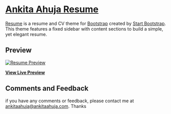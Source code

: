 # [Ankita Ahuja Resume](https://www.ankitaahuja.com)

[Resume](https://www.ankitaahuja.com) is a resume and CV theme for [Bootstrap](http://getbootstrap.com/) created by [Start Bootstrap](http://startbootstrap.com/). This theme features a fixed sidebar with content sections to build a simple, yet elegant resume.
 
## Preview

[![Resume Preview](![ScreenShot](https://raw.githubusercontent.com/Ankitaahuja/startbootstrap-resume/master/public/img/dev.png))](https://ankitaahuja.com/)

**[View Live Preview](https://www.ankitaahuja.com/)**

## Comments and Feedback
if you have any comments or feedback, please contact me at ankitaahuja@ankitaahuja.com. Thanks


